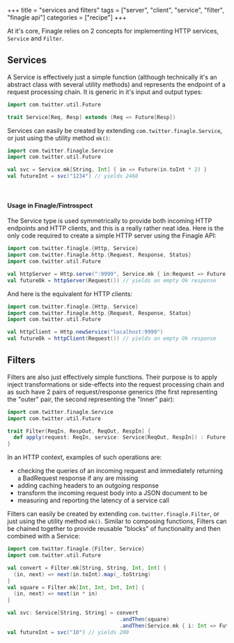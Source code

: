 +++
title = "services and filters"
tags = ["server", "client", "service", "filter", "finagle api"]
categories = ["recipe"]
+++

At it's core, Finagle relies on 2 concepts for implementing HTTP services, `Service` and `Filter`. 

## Services
A Service is effectively just a simple function (although technically it's an abstract class with several utility methods) and represents the endpoint of a request processing chain. It is generic in it's input and output types:
```scala
import com.twitter.util.Future

trait Service[Req, Resp] extends (Req => Future[Resp])
```

Services can easily be created by extending `com.twitter.finagle.Service`, or just using the utility method `mk()`:
```scala
import com.twitter.finagle.Service
import com.twitter.util.Future

val svc = Service.mk[String, Int] { in => Future(in.toInt * 2) }
val futureInt = svc("1234") // yields 2468
```
<br/>

#### Usage in Finagle/Fintrospect
The Service type is used symmetrically to provide both incoming HTTP endpoints and HTTP clients, and this is a really rather neat idea. Here is the only code required to create a simple HTTP server using the Finagle API:

```scala
import com.twitter.finagle.{Http, Service}
import com.twitter.finagle.http.{Request, Response, Status}
import com.twitter.util.Future

val httpServer = Http.serve(":9999", Service.mk { in:Request => Future(Response(Status.Ok)) })
val futureOk = httpServer(Request()) // yields an empty Ok response
```

And here is the equivalent for HTTP clients:
```scala
import com.twitter.finagle.{Http, Service}
import com.twitter.finagle.http.{Request, Response, Status}
import com.twitter.util.Future

val httpClient = Http.newService("localhost:9999")
val futureOk = httpClient(Request()) // yields an empty Ok response
```

## Filters
Filters are also just effectively simple functions. Their purpose is to apply inject transformations or side-effects into the request processing chain and as such have 2 pairs of request/response generics (the first representing the "outer" pair, 
the second representing the "Inner" pair):
```scala
import com.twitter.finagle.Service
import com.twitter.util.Future

trait Filter[ReqIn, RespOut, ReqOut, RespIn] {
  def apply(request: ReqIn, service: Service[ReqOut, RespIn]) : Future[RespOut]
}
```
In an HTTP context, examples of such operations are: 

- checking the queries of an incoming request and immediately returning a BadRequest response if any are missing
- adding caching headers to an outgoing response
- transform the incoming request body into a JSON document to be 
- measuring and reporting the latency of a service call

Filters can easily be created by extending `com.twitter.finagle.Filter`, or just using the utility method `mk()`. Similar to composing functions, Filters can be chained together to provide reusable "blocks" of functionality
and then combined with a Service:
```scala
import com.twitter.finagle.{Filter, Service}
import com.twitter.util.Future

val convert = Filter.mk[String, String, Int, Int] { 
  (in, next) => next(in.toInt).map(_.toString) 
}
val square = Filter.mk[Int, Int, Int, Int] { 
  (in, next) => next(in * in) 
}

val svc: Service[String, String] = convert
                                    .andThen(square)
                                    .andThen(Service.mk { i: Int => Future(i * 2)})
val futureInt = svc("10") // yields 200
```
